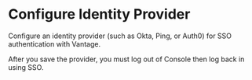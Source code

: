 # Configure Identity Provider

Configure an identity provider (such as Okta, Ping, or Auth0) for SSO authentication with Vantage.

After you save the provider, you must log out of Console then log back in using SSO.